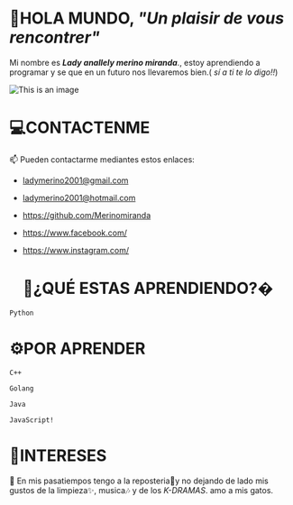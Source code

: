    # 👋HOLA MUNDO, _"Un plaisir de vous rencontrer"_ 
Mi nombre es _***Lady anallely merino miranda***_., estoy aprendiendo a programar y se que en un futuro nos llevaremos bien.( _sí a ti te lo digo!!_)

![This is an image](https://p4.wallpaperbetter.com/wallpaper/613/22/414/anime-anime-girls-manga-computer-wallpaper-preview.jpg)

   # 💻CONTACTENME
   📫 Pueden contactarme mediantes estos enlaces:

- ladymerino2001@gmail.com
- ladymerino2001@hotmail.com
- https://github.com/Merinomiranda
- https://www.facebook.com/
- https://www.instagram.com/

    
  # 📕¿QUÉ ESTAS APRENDIENDO?�
  
``
Python
``

# ⚙POR APRENDER

``
C++
``

``
Golang
``

``
Java
``

``
JavaScript!                           
``


 # 🎊INTERESES 
                                            
💞️ En mis pasatiempos tengo a la reposteria🥧y no dejando de lado mis gustos de la limpieza✨, musica🎶 y de los _K-DRAMAS_.
amo a mis gatos.

